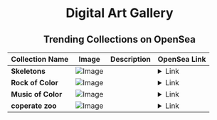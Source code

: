 <div align="center">

# Digital Art Gallery

## Trending Collections on OpenSea

| Collection Name                       | Image                                                                                     | Description                       | OpenSea Link                                                                                          |
|---------------------------------------|-------------------------------------------------------------------------------------------|-----------------------------------|--------------------------------------------------------------------------------------------------------|
| **Skeletons** | ![Image](https://i.seadn.io/s/raw/files/b5a82a976f48400a5b4afc35a946d780.png?w=500&auto=format?w=200&auto=format) |  | <details><summary>Link</summary>[Skeletons](https://opensea.io/collection/skeletons-445)</details> |
| **Rock of Color** | ![Image](https://i.seadn.io/s/raw/files/e2591b43e99fd3937bf476ca10b184c4.webp?w=500&auto=format?w=200&auto=format) |  | <details><summary>Link</summary>[Rock of Color](https://opensea.io/collection/rock-of-color)</details> |
| **Music of Color** | ![Image](https://i.seadn.io/s/raw/files/c1e7f76aaea0dd7e5389c8d78a64b14c.webp?w=500&auto=format?w=200&auto=format) |  | <details><summary>Link</summary>[Music of Color](https://opensea.io/collection/music-of-color-1)</details> |
| **coperate zoo** | ![Image](https://i.seadn.io/s/raw/files/bea49b3f4b11377e5dc40455b3caf862.webp?w=500&auto=format?w=200&auto=format) |  | <details><summary>Link</summary>[coperate zoo](https://opensea.io/collection/coperate-zoo)</details> |

</div>
